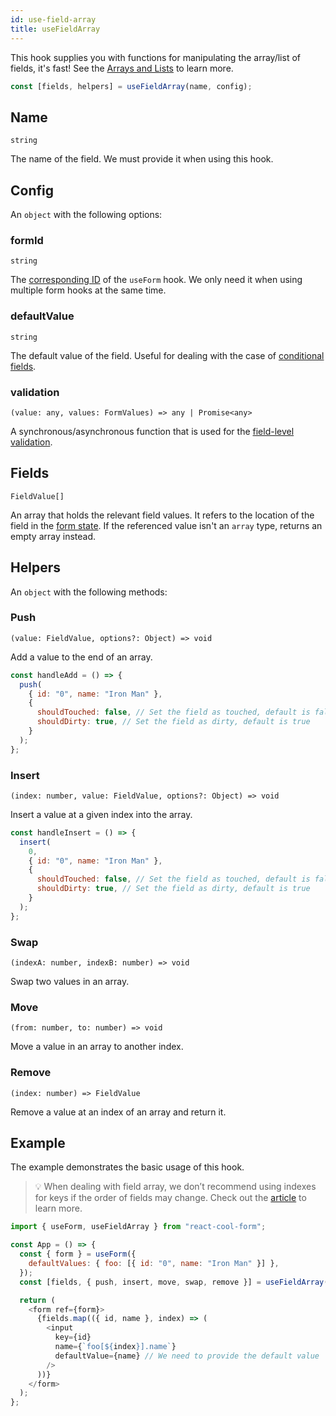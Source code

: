 ```yaml
---
id: use-field-array
title: useFieldArray
---
```


This hook supplies you with functions for manipulating the array/list of fields, it's fast! See the [Arrays and Lists](../getting-started/arrays-and-lists) to learn more.

```js
const [fields, helpers] = useFieldArray(name, config);
```

## Name

`string`

The name of the field. We must provide it when using this hook.

## Config

An `object` with the following options:

### formId

`string`

The [corresponding ID](../api-reference/use-form#id) of the `useForm` hook. We only need it when using multiple form hooks at the same time.

### defaultValue

`string`

The default value of the field. Useful for dealing with the case of [conditional fields](../examples/conditional-fields).

### validation

`(value: any, values: FormValues) => any | Promise<any>`

A synchronous/asynchronous function that is used for the [field-level validation](../getting-started/validation-guide#field-level-validation).

## Fields

`FieldValue[]`

An array that holds the relevant field values. It refers to the location of the field in the [form state](../getting-started/form-state#about-the-form-state). If the referenced value isn't an `array` type, returns an empty array instead.

## Helpers

An `object` with the following methods:

### Push

`(value: FieldValue, options?: Object) => void`

Add a value to the end of an array.

```js
const handleAdd = () => {
  push(
    { id: "0", name: "Iron Man" },
    {
      shouldTouched: false, // Set the field as touched, default is false
      shouldDirty: true, // Set the field as dirty, default is true
    }
  );
};
```

### Insert

`(index: number, value: FieldValue, options?: Object) => void`

Insert a value at a given index into the array.

```js
const handleInsert = () => {
  insert(
    0,
    { id: "0", name: "Iron Man" },
    {
      shouldTouched: false, // Set the field as touched, default is false
      shouldDirty: true, // Set the field as dirty, default is true
    }
  );
};
```

### Swap

`(indexA: number, indexB: number) => void`

Swap two values in an array.

### Move

`(from: number, to: number) => void`

Move a value in an array to another index.

### Remove

`(index: number) => FieldValue`

Remove a value at an index of an array and return it.

## Example

The example demonstrates the basic usage of this hook.

> 💡 When dealing with field array, we don’t recommend using indexes for keys if the order of fields may change. Check out the [article](https://robinpokorny.medium.com/index-as-a-key-is-an-anti-pattern-e0349aece318) to learn more.

```js
import { useForm, useFieldArray } from "react-cool-form";

const App = () => {
  const { form } = useForm({
    defaultValues: { foo: [{ id: "0", name: "Iron Man" }] },
  });
  const [fields, { push, insert, move, swap, remove }] = useFieldArray("foo");

  return (
    <form ref={form}>
      {fields.map(({ id, name }, index) => (
        <input
          key={id}
          name={`foo[${index}].name`}
          defaultValue={name} // We need to provide the default value
        />
      ))}
    </form>
  );
};
```

